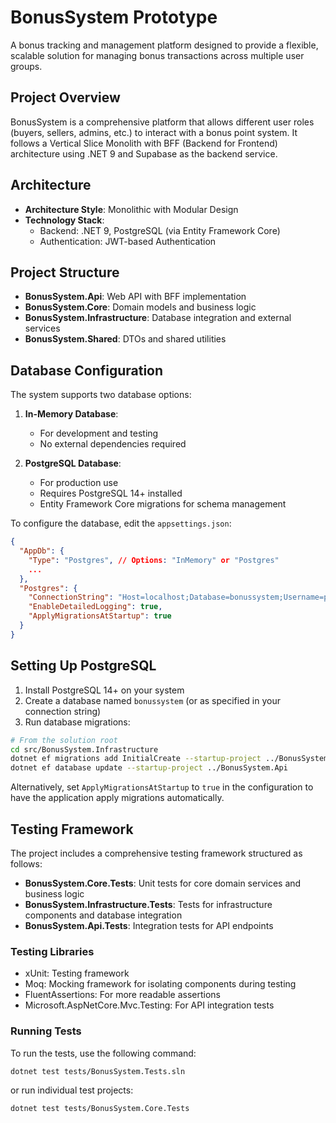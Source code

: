 # BonusSystem Prototype

A bonus tracking and management platform designed to provide a flexible, scalable solution for managing bonus transactions across multiple user groups.

## Project Overview

BonusSystem is a comprehensive platform that allows different user roles (buyers, sellers, admins, etc.) to interact with a bonus point system. It follows a Vertical Slice Monolith with BFF (Backend for Frontend) architecture using .NET 9 and Supabase as the backend service.

## Architecture

- **Architecture Style**: Monolithic with Modular Design
- **Technology Stack**:
  - Backend: .NET 9, PostgreSQL (via Entity Framework Core)
  - Authentication: JWT-based Authentication

## Project Structure

- **BonusSystem.Api**: Web API with BFF implementation
- **BonusSystem.Core**: Domain models and business logic
- **BonusSystem.Infrastructure**: Database integration and external services
- **BonusSystem.Shared**: DTOs and shared utilities

## Database Configuration

The system supports two database options:

1. **In-Memory Database**: 
   - For development and testing
   - No external dependencies required

2. **PostgreSQL Database**:
   - For production use
   - Requires PostgreSQL 14+ installed
   - Entity Framework Core migrations for schema management

To configure the database, edit the `appsettings.json`:

```json
{
  "AppDb": {
    "Type": "Postgres", // Options: "InMemory" or "Postgres"
    ...
  },
  "Postgres": {
    "ConnectionString": "Host=localhost;Database=bonussystem;Username=postgres;Password=postgres",
    "EnableDetailedLogging": true,
    "ApplyMigrationsAtStartup": true
  }
}
```

## Setting Up PostgreSQL

1. Install PostgreSQL 14+ on your system
2. Create a database named `bonussystem` (or as specified in your connection string)
3. Run database migrations:

```bash
# From the solution root
cd src/BonusSystem.Infrastructure
dotnet ef migrations add InitialCreate --startup-project ../BonusSystem.Api --output-dir DataAccess/Postgres/Migrations
dotnet ef database update --startup-project ../BonusSystem.Api
```

Alternatively, set `ApplyMigrationsAtStartup` to `true` in the configuration to have the application apply migrations automatically.

## Testing Framework

The project includes a comprehensive testing framework structured as follows:

- **BonusSystem.Core.Tests**: Unit tests for core domain services and business logic
- **BonusSystem.Infrastructure.Tests**: Tests for infrastructure components and database integration
- **BonusSystem.Api.Tests**: Integration tests for API endpoints

### Testing Libraries

- xUnit: Testing framework
- Moq: Mocking framework for isolating components during testing
- FluentAssertions: For more readable assertions
- Microsoft.AspNetCore.Mvc.Testing: For API integration tests

### Running Tests

To run the tests, use the following command:

```bash
dotnet test tests/BonusSystem.Tests.sln
```

or run individual test projects:

```bash
dotnet test tests/BonusSystem.Core.Tests
```
